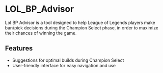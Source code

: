 # LOL_BP_Advisor

Lol BP Advisor is a tool designed to help League of Legends players make ban/pick decisions during the Champion Select phase, in order to maximize their chances of winning the game.

## Features
- Suggestions for optimal builds during Champion Select 
- User-friendly interface for easy navigation and use 
